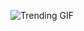 
<!-- GIF_SECTION -->
![Trending GIF](https://media0.giphy.com/media/v1.Y2lkPThiYjIxNzcybG1xNTAxbDRsbm9jb3oxMHJqZXlmcWpibzdhOGdzYjg5eWhwMGk4bSZlcD12MV9naWZzX3NlYXJjaCZjdD1n/3ohs814r2VtQYQWxkQ/giphy.gif)
<!-- END_GIF_SECTION -->
